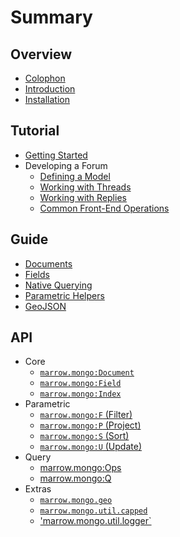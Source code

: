 # Summary

## Overview

* [Colophon](COLOPHON.md)
* [Introduction](README.md)
* [Installation](INSTALLATION.md)

## Tutorial

* [Getting Started](tutorial/getting-started.md)
* Developing a Forum
  * [Defining a Model](tutorial/forum/model.md)
  * [Working with Threads](tutorial/forum/thread.md)
  * [Working with Replies](tutorial/forum/reply.md)
  * [Common Front-End Operations](tutorial/forum/front-end.md)

## Guide

* [Documents](guide/documents-collections.md)
* [Fields](guide/fields.md)
* [Native Querying](guide/querying.md)
* [Parametric Helpers](guide/parametric.md)
* [GeoJSON](guide/geojson.md)

## API

* Core
  * [`marrow.mongo:Document`](api/document.md)
  * [`marrow.mongo:Field`](api/field.md)
  * [`marrow.mongo:Index`](api/index.md)
* Parametric
  * [`marrow.mongo:F` (Filter)](api/parametric/filter.md)
  * [`marrow.mongo:P` (Project)](api/parametric/project.md)
  * [`marrow.mongo:S` (Sort)](api/parametric/sort.md)
  * [`marrow.mongo:U` (Update)](api/parametric/update.md)
* Query
  * [marrow.mongo:Ops](api/query/ops.md)
  * [marrow.mongo:Q](api/query/query.md)
* Extras
  * [`marrow.mongo.geo`](api/geo.md)
  * [`marrow.mongo.util.capped`](api/util/capped.md)
  * ['marrow.mongo.util.logger`](api/util/logger.md)
